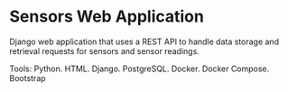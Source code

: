 # Sensors Web Application

Django web application that uses a REST API to handle data storage and retrieval requests for sensors and sensor readings.

Tools: Python. HTML. Django. PostgreSQL. Docker. Docker Compose. Bootstrap

